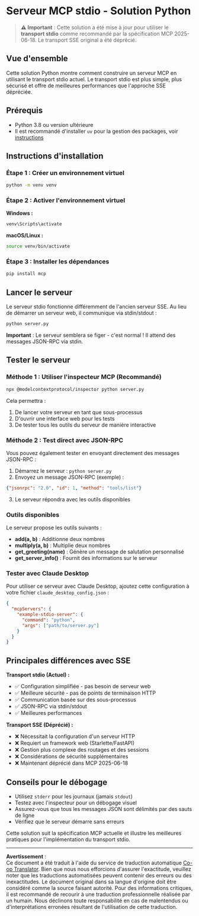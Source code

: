 <!--
CO_OP_TRANSLATOR_METADATA:
{
  "original_hash": "68cd055621b3370948a5a1dff7bedc9a",
  "translation_date": "2025-08-26T20:27:51+00:00",
  "source_file": "03-GettingStarted/05-stdio-server/solution/python/README.md",
  "language_code": "fr"
}
-->
# Serveur MCP stdio - Solution Python

> **⚠️ Important** : Cette solution a été mise à jour pour utiliser le **transport stdio** comme recommandé par la spécification MCP 2025-06-18. Le transport SSE original a été déprécié.

## Vue d'ensemble

Cette solution Python montre comment construire un serveur MCP en utilisant le transport stdio actuel. Le transport stdio est plus simple, plus sécurisé et offre de meilleures performances que l'approche SSE dépréciée.

## Prérequis

- Python 3.8 ou version ultérieure
- Il est recommandé d'installer `uv` pour la gestion des packages, voir [instructions](https://docs.astral.sh/uv/#highlights)

## Instructions d'installation

### Étape 1 : Créer un environnement virtuel

```bash
python -m venv venv
```

### Étape 2 : Activer l'environnement virtuel

**Windows :**
```bash
venv\Scripts\activate
```

**macOS/Linux :**
```bash
source venv/bin/activate
```

### Étape 3 : Installer les dépendances

```bash
pip install mcp
```

## Lancer le serveur

Le serveur stdio fonctionne différemment de l'ancien serveur SSE. Au lieu de démarrer un serveur web, il communique via stdin/stdout :

```bash
python server.py
```

**Important** : Le serveur semblera se figer - c'est normal ! Il attend des messages JSON-RPC via stdin.

## Tester le serveur

### Méthode 1 : Utiliser l'inspecteur MCP (Recommandé)

```bash
npx @modelcontextprotocol/inspector python server.py
```

Cela permettra :
1. De lancer votre serveur en tant que sous-processus
2. D'ouvrir une interface web pour les tests
3. De tester tous les outils du serveur de manière interactive

### Méthode 2 : Test direct avec JSON-RPC

Vous pouvez également tester en envoyant directement des messages JSON-RPC :

1. Démarrez le serveur : `python server.py`
2. Envoyez un message JSON-RPC (exemple) :

```json
{"jsonrpc": "2.0", "id": 1, "method": "tools/list"}
```

3. Le serveur répondra avec les outils disponibles

### Outils disponibles

Le serveur propose les outils suivants :

- **add(a, b)** : Additionne deux nombres
- **multiply(a, b)** : Multiplie deux nombres  
- **get_greeting(name)** : Génère un message de salutation personnalisé
- **get_server_info()** : Fournit des informations sur le serveur

### Tester avec Claude Desktop

Pour utiliser ce serveur avec Claude Desktop, ajoutez cette configuration à votre fichier `claude_desktop_config.json` :

```json
{
  "mcpServers": {
    "example-stdio-server": {
      "command": "python",
      "args": ["path/to/server.py"]
    }
  }
}
```

## Principales différences avec SSE

**Transport stdio (Actuel) :**
- ✅ Configuration simplifiée - pas besoin de serveur web
- ✅ Meilleure sécurité - pas de points de terminaison HTTP
- ✅ Communication basée sur des sous-processus
- ✅ JSON-RPC via stdin/stdout
- ✅ Meilleures performances

**Transport SSE (Déprécié) :**
- ❌ Nécessitait la configuration d'un serveur HTTP
- ❌ Requiert un framework web (Starlette/FastAPI)
- ❌ Gestion plus complexe des routages et des sessions
- ❌ Considérations de sécurité supplémentaires
- ❌ Maintenant déprécié dans MCP 2025-06-18

## Conseils pour le débogage

- Utilisez `stderr` pour les journaux (jamais `stdout`)
- Testez avec l'inspecteur pour un débogage visuel
- Assurez-vous que tous les messages JSON sont délimités par des sauts de ligne
- Vérifiez que le serveur démarre sans erreurs

Cette solution suit la spécification MCP actuelle et illustre les meilleures pratiques pour l'implémentation du transport stdio.

---

**Avertissement** :  
Ce document a été traduit à l'aide du service de traduction automatique [Co-op Translator](https://github.com/Azure/co-op-translator). Bien que nous nous efforcions d'assurer l'exactitude, veuillez noter que les traductions automatisées peuvent contenir des erreurs ou des inexactitudes. Le document original dans sa langue d'origine doit être considéré comme la source faisant autorité. Pour des informations critiques, il est recommandé de recourir à une traduction professionnelle réalisée par un humain. Nous déclinons toute responsabilité en cas de malentendus ou d'interprétations erronées résultant de l'utilisation de cette traduction.